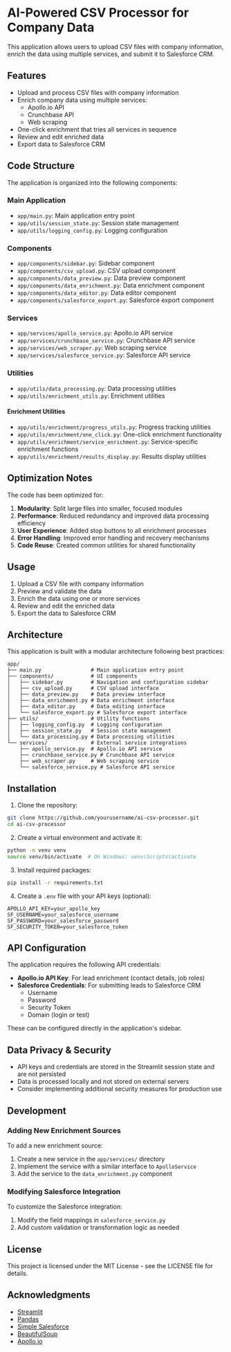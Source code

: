 # AI-Powered CSV Processor for Company Data

This application allows users to upload CSV files with company information, enrich the data using multiple services, and submit it to Salesforce CRM.

## Features

- Upload and process CSV files with company information
- Enrich company data using multiple services:
  - Apollo.io API
  - Crunchbase API
  - Web scraping
- One-click enrichment that tries all services in sequence
- Review and edit enriched data
- Export data to Salesforce CRM

## Code Structure

The application is organized into the following components:

### Main Application

- `app/main.py`: Main application entry point
- `app/utils/session_state.py`: Session state management
- `app/utils/logging_config.py`: Logging configuration

### Components

- `app/components/sidebar.py`: Sidebar component
- `app/components/csv_upload.py`: CSV upload component
- `app/components/data_preview.py`: Data preview component
- `app/components/data_enrichment.py`: Data enrichment component
- `app/components/data_editor.py`: Data editor component
- `app/components/salesforce_export.py`: Salesforce export component

### Services

- `app/services/apollo_service.py`: Apollo.io API service
- `app/services/crunchbase_service.py`: Crunchbase API service
- `app/services/web_scraper.py`: Web scraping service
- `app/services/salesforce_service.py`: Salesforce API service

### Utilities

- `app/utils/data_processing.py`: Data processing utilities
- `app/utils/enrichment_utils.py`: Enrichment utilities

#### Enrichment Utilities

- `app/utils/enrichment/progress_utils.py`: Progress tracking utilities
- `app/utils/enrichment/one_click.py`: One-click enrichment functionality
- `app/utils/enrichment/service_enrichment.py`: Service-specific enrichment functions
- `app/utils/enrichment/results_display.py`: Results display utilities

## Optimization Notes

The code has been optimized for:

1. **Modularity**: Split large files into smaller, focused modules
2. **Performance**: Reduced redundancy and improved data processing efficiency
3. **User Experience**: Added stop buttons to all enrichment processes
4. **Error Handling**: Improved error handling and recovery mechanisms
5. **Code Reuse**: Created common utilities for shared functionality

## Usage

1. Upload a CSV file with company information
2. Preview and validate the data
3. Enrich the data using one or more services
4. Review and edit the enriched data
5. Export the data to Salesforce CRM

## Architecture

This application is built with a modular architecture following best practices:

```
app/
├── main.py                # Main application entry point
├── components/            # UI components
│   ├── sidebar.py         # Navigation and configuration sidebar
│   ├── csv_upload.py      # CSV upload interface
│   ├── data_preview.py    # Data preview interface
│   ├── data_enrichment.py # Data enrichment interface
│   ├── data_editor.py     # Data editing interface
│   └── salesforce_export.py # Salesforce export interface
├── utils/                 # Utility functions
│   ├── logging_config.py  # Logging configuration
│   ├── session_state.py   # Session state management
│   └── data_processing.py # Data processing utilities
└── services/              # External service integrations
    ├── apollo_service.py  # Apollo.io API service
    ├── crunchbase_service.py # Crunchbase API service
    ├── web_scraper.py     # Web scraping service
    └── salesforce_service.py # Salesforce API service
```

## Installation

1. Clone the repository:
```bash
git clone https://github.com/yourusername/ai-csv-processor.git
cd ai-csv-processor
```

2. Create a virtual environment and activate it:
```bash
python -m venv venv
source venv/bin/activate  # On Windows: venv\Scripts\activate
```

3. Install required packages:
```bash
pip install -r requirements.txt
```

4. Create a `.env` file with your API keys (optional):
```
APOLLO_API_KEY=your_apollo_key
SF_USERNAME=your_salesforce_username
SF_PASSWORD=your_salesforce_password
SF_SECURITY_TOKEN=your_salesforce_token
```

## API Configuration

The application requires the following API credentials:

- **Apollo.io API Key**: For lead enrichment (contact details, job roles)
- **Salesforce Credentials**: For submitting leads to Salesforce CRM
  - Username
  - Password
  - Security Token
  - Domain (login or test)

These can be configured directly in the application's sidebar.

## Data Privacy & Security

- API keys and credentials are stored in the Streamlit session state and are not persisted
- Data is processed locally and not stored on external servers
- Consider implementing additional security measures for production use

## Development

### Adding New Enrichment Sources

To add a new enrichment source:

1. Create a new service in the `app/services/` directory
2. Implement the service with a similar interface to `ApolloService`
3. Add the service to the `data_enrichment.py` component

### Modifying Salesforce Integration

To customize the Salesforce integration:

1. Modify the field mappings in `salesforce_service.py`
2. Add custom validation or transformation logic as needed

## License

This project is licensed under the MIT License - see the LICENSE file for details.

## Acknowledgments

- [Streamlit](https://streamlit.io/)
- [Pandas](https://pandas.pydata.org/)
- [Simple Salesforce](https://github.com/simple-salesforce/simple-salesforce)
- [BeautifulSoup](https://www.crummy.com/software/BeautifulSoup/)
- [Apollo.io](https://www.apollo.io/) 